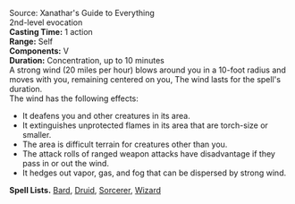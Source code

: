 Source: Xanathar's Guide to Everything  
2nd-level evocation  
**Casting Time:** 1 action  
**Range:** Self  
**Components:** V  
**Duration:** Concentration, up to 10 minutes  
A strong wind (20 miles per hour) blows around you in a 10-foot radius and moves with you, remaining centered on you, The wind lasts for the spell's duration.  
The wind has the following effects:
- It deafens you and other creatures in its area.
- It extinguishes unprotected flames in its area that are torch-size or smaller.
- The area is difficult terrain for creatures other than you.
- The attack rolls of ranged weapon attacks have disadvantage if they pass in or out the wind.
- It hedges out vapor, gas, and fog that can be dispersed by strong wind.  

**Spell Lists.** [Bard](../Spell%20Lists/Bard%20Spell%20List.md), [Druid](../Spell%20Lists/Druid%20Spell%20List.md), [Sorcerer](../Spell%20Lists/Sorcerer%20Spell%20List.md), [Wizard](../Spell%20Lists/Wizard%20Spell%20List.md)
